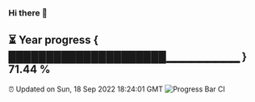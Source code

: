 ### Hi there 👋
⏳ Year progress { █████████████████████▁▁▁▁▁▁▁▁▁ } 71.44 %
---
⏰ Updated on Sun, 18 Sep 2022 18:24:01 GMT
![Progress Bar CI](https://github.com/liununu/liununu/workflows/Progress%20Bar%20CI/badge.svg)
